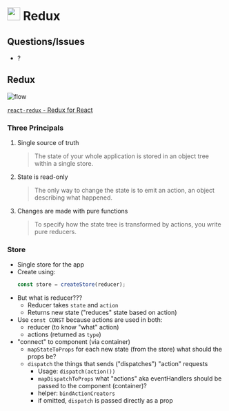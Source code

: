<img src="https://cloud.githubusercontent.com/assets/478864/22186847/68223ce6-e0b1-11e6-8a62-0e3edc96725e.png" width=30> Redux
===

## Questions/Issues

* ?

## Redux

![flow](https://julienrenaux.fr/wp-content/uploads/2016/05/redux_diagram.png)

[`react-redux` - Redux for React](http://redux.js.org/docs/basics/UsageWithReact.html)

### Three Principals

1. Single source of truth
    > The state of your whole application is stored in an object tree within a single store.
1. State is read-only
    > The only way to change the state is to emit an action, an object describing what happened.
1. Changes are made with pure functions
    > To specify how the state tree is transformed by actions, you write pure reducers.

### Store

* Single store for the app
* Create using:
    ```js
    const store = createStore(reducer);
    ```
* But what is reducer???
    * Reducer takes `state` and `action`
    * Returns new state ("reduces" state based on action)
* Use `const CONST` because actions are used in both:
    * reducer (to know "what" action)
    * actions (returned as `type`)
* "connect" to component (via container)
    * `mapStateToProps` for each new state (from the store) what should the props be?
    * `dispatch` the things that sends ("dispatches") "action" requests
        * Usage: `dispatch(action())`
        * `mapDispatchToProps` what "actions" aka eventHandlers should be passed to the component (container)?
        * helper: `bindActionCreators`
        * if omitted, `dispatch` is passed directly as a prop

